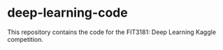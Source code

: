 # deep-learning-code

This repository contains the code for the FIT3181: Deep Learning Kaggle competition.
